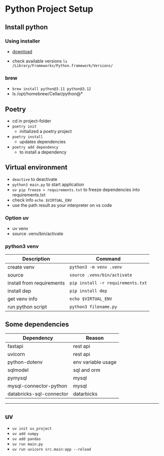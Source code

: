 # Python Project Setup

## Install python

### Using installer

- [download](https://www.python.org/downloads/)

- check available versions `ls /Library/Frameworks/Python.framework/Versions/`

### brew

- `brew install python@3.11 python@3.12`
- ls /opt/homebrew/Cellar/python@*

## Poetry

- cd in project-folder
- `poetry init`
  - initialized a poetry project
- `poetry install`
  - updates dependencies
- `poetry add dependency`
  - to install a dependency

## Virtual environment

- `deactive` to deactivate
- `python3 main.py` to start application
- `uv pip freeze > requirements.txt` to freeze dependencies into requirements.txt
- check info `echo $VIRTUAL_ENV`
- use the path result as your interpreter on vs code

### Option uv

- uv venv
- source .venv/bin/activate

### python3 venv

| Description | Command |
|---------|----------|
| create venv | `python3 -m venv .venv` |
| source | `source .venv/bin/activate` |
| install from requirements | `pip install -r requirements.txt` |
| install dep | `pip install dep` |
| get venv info | `echo $VIRTUAL_ENV` |
| run python script | `python3 filename.py` |

## Some dependencies

| Dependency | Reason |
|---------|----------|
| fastapi | rest api |
| uvicorn | rest api |
| python-dotenv | env variable usage |
| sqlmodel | sql and orm|
| pymysql | mysql |
| mysql-connector-python | mysql |
| databricks-sql-connector | datarbicks |

--------------------------------

## uv

- `uv init uv_project`
- `uv add numpy`
- `uv add pandas`
- `uv run main.py`
- `uv run uvicorn src.main:app --reload`

